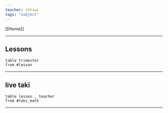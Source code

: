 ```yaml
---
teacher: chtiwi
tags: "subject"
---
```

 [[Home]]

---

## Lessons
```dataview
table trimester
from #lesson 
```
---
## live taki
```dataview
table lesson , teacher
from #taki_math
```
---
